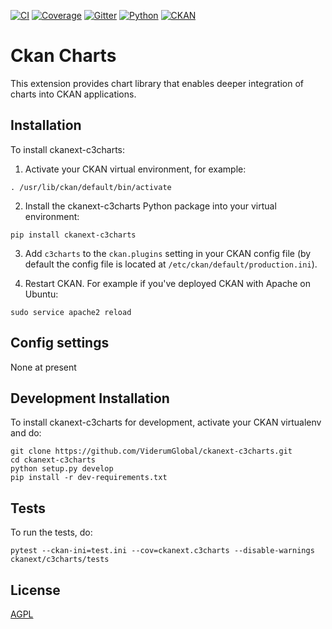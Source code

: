 [![CI][]][1] [![Coverage][]][2] [![Gitter][]][3] [![Python][]][4] [![CKAN][]][5]

# Ckan Charts

This extension provides chart library that enables deeper integration of charts into CKAN applications.

## Installation

To install ckanext-c3charts:

1. Activate your CKAN virtual environment, for example:

```
. /usr/lib/ckan/default/bin/activate
```

2. Install the ckanext-c3charts Python package into your virtual environment:

```
pip install ckanext-c3charts
```

3. Add ``c3charts`` to the ``ckan.plugins`` setting in your CKAN
   config file (by default the config file is located at
   ``/etc/ckan/default/production.ini``).

4. Restart CKAN. For example if you've deployed CKAN with Apache on Ubuntu:

```
sudo service apache2 reload
```

## Config settings

None at present

## Development Installation

To install ckanext-c3charts for development, activate your CKAN virtualenv
and do:

```
git clone https://github.com/ViderumGlobal/ckanext-c3charts.git
cd ckanext-c3charts
python setup.py develop
pip install -r dev-requirements.txt
```

## Tests

To run the tests, do:

    pytest --ckan-ini=test.ini --cov=ckanext.c3charts --disable-warnings ckanext/c3charts/tests

## License

[AGPL](https://www.gnu.org/licenses/agpl-3.0.en.html)

  [CI]: https://github.com/keitaroinc/ckanext-c3charts/workflows/CI/badge.svg?branch=ckan-2.9
  [1]: https://github.com/keitaroinc/ckanext-c3charts/actions
  [Coverage]: https://coveralls.io/repos/github/keitaroinc/ckanext-c3charts/badge.svg?branch=ckan-2.9
  [2]: https://coveralls.io/github/keitaroinc/ckanext-c3charts?branch=ckan-2.9
  [Gitter]: https://badges.gitter.im/keitaroinc/ckan.svg
  [3]: https://gitter.im/keitaroinc/ckan?utm_source=badge&utm_medium=badge&utm_campaign=pr-badge
  [Python]: https://img.shields.io/badge/python-3.8-blue
  [4]: https://www.python.org
  [CKAN]: https://img.shields.io/badge/ckan-2.9-red
  [5]: https://www.ckan.org